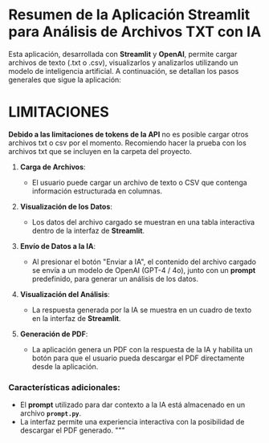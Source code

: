 # Resumen de la Aplicación Streamlit para Análisis de Archivos TXT con IA

Esta aplicación, desarrollada con **Streamlit** y **OpenAI**, permite cargar archivos de texto (.txt o .csv), visualizarlos y analizarlos utilizando un modelo de inteligencia artificial. A continuación, se detallan los pasos generales que sigue la aplicación:

# LIMITACIONES

**Debido a las limitaciones de tokens de la API** no es posible cargar otros archivos txt o csv por el momento. Recomiendo hacer la prueba con los archivos txt que se incluyen en la carpeta del proyecto.

1. **Carga de Archivos**:

   - El usuario puede cargar un archivo de texto o CSV que contenga información estructurada en columnas.

2. **Visualización de los Datos**:

   - Los datos del archivo cargado se muestran en una tabla interactiva dentro de la interfaz de **Streamlit**.

3. **Envío de Datos a la IA**:

   - Al presionar el botón "Enviar a IA", el contenido del archivo cargado se envía a un modelo de OpenAI (GPT-4 / 4o), junto con un **prompt** predefinido, para generar un análisis de los datos.

4. **Visualización del Análisis**:

   - La respuesta generada por la IA se muestra en un cuadro de texto en la interfaz de **Streamlit**.

5. **Generación de PDF**:
   - La aplicación genera un PDF con la respuesta de la IA y habilita un botón para que el usuario pueda descargar el PDF directamente desde la aplicación.

### Características adicionales:

- El **prompt** utilizado para dar contexto a la IA está almacenado en un archivo **`prompt.py`**.
- La interfaz permite una experiencia interactiva con la posibilidad de descargar el PDF generado.
  """
